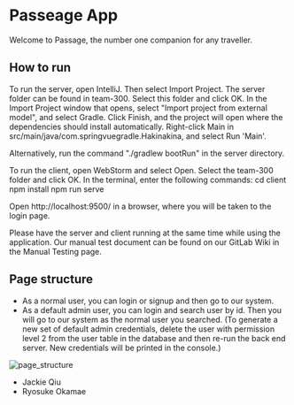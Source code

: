 # Passeage App

Welcome to Passage, the number one companion for any traveller. 

## How to run

To run the server, open IntelliJ. Then select Import Project. The server folder can be found in team-300. Select this folder and click OK. In the Import Project window that opens, select "Import project from external model", and select Gradle. Click Finish, and the project will open where the dependencies should install automatically. Right-click Main in src/main/java/com.springvuegradle.Hakinakina, and select Run 'Main'.

Alternatively, run the command "./gradlew bootRun" in the server directory.

To run the client, open WebStorm and select Open. Select the team-300 folder and click OK. In the terminal, enter the following commands:
cd client
npm install
npm run serve

Open http://localhost:9500/ in a browser, where you will be taken to the login page.

Please have the server and client running at the same time while using the application. Our manual test document can be found on our GitLab Wiki in the Manual Testing page.

## Page structure

- As a normal user, you can login or signup and then go to our system.
- As a default admin user, you can login and search user by id. Then you will go to our system as the normal user you searched. (To generate a new set of default admin credentials, delete the user with permission level 2 from the user table in the database and then re-run the back end server. New credentials will be printed in the console.)

![page_structure](/uploads/a6b190030d901a8574176e1e64811922/page_structure.png)

- Jackie Qiu
- Ryosuke Okamae
